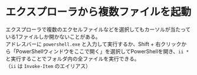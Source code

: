 # エクスプローラから複数ファイルを起動

エクスプローラで複数のエクセルファイルなどを選択してもカーソルが当たっている1ファイルしか開かないことがある。  
アドレスバーに `powershell.exe` と入力して実行するか、Shift + 右クリックから「PowerShellウィンドウをここで開く」を選択してPowerShellを開き、`ii *` と実行することでフォルダ内の全ファイルを実行できる。  
（`ii` は `Invoke-Item` のエイリアス）
